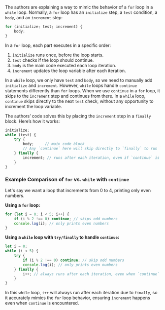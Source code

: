 The authors are explaining a way to mimic the behavior of a `for` loop in a `while` loop. Normally, a `for` loop has an `initialize` step, a `test` condition, a `body`, and an `increment` step:

```javascript
for (initialize; test; increment) {
    body;
}
```

In a `for` loop, each part executes in a specific order:
1. `initialize` runs once, before the loop starts.
2. `test` checks if the loop should continue.
3. `body` is the main code executed each loop iteration.
4. `increment` updates the loop variable after each iteration.

In a `while` loop, we only have `test` and `body`, so we need to manually add `initialize` and `increment`. However, `while` loops handle `continue` statements differently than `for` loops. When we use `continue` in a `for` loop, it skips to the `increment` step and continues from there. In a `while` loop, `continue` skips directly to the next `test` check, without any opportunity to increment the loop variable.

The authors’ code solves this by placing the `increment` step in a `finally` block. Here’s how it works:

```javascript
initialize;
while (test) {
    try {
        body;     // main code block
        // Any `continue` here will skip directly to `finally` to run `increment`
    } finally {
        increment; // runs after each iteration, even if `continue` is encountered
    }
}
```

### Example Comparison of `for` vs. `while` with `continue`

Let's say we want a loop that increments from 0 to 4, printing only even numbers.

**Using a `for` loop:**

```javascript
for (let i = 0; i < 5; i++) {
    if (i % 2 !== 0) continue; // skips odd numbers
    console.log(i); // only prints even numbers
}
```

**Using a `while` loop with `try/finally` to handle `continue`:**

```javascript
let i = 0;
while (i < 5) {
    try {
        if (i % 2 !== 0) continue; // skip odd numbers
        console.log(i); // only prints even numbers
    } finally {
        i++; // always runs after each iteration, even when `continue` is used
    }
}
```

In this `while` loop, `i++` will always run after each iteration due to `finally`, so it accurately mimics the `for` loop behavior, ensuring `increment` happens even when `continue` is encountered.
